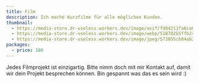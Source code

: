 ```yaml
---
title: Film
description: Ich mache Kurzfilme für alle möglichen Kunden.
thumbnail:
  - https://media-store.dr-useless.workers.dev/image/avif/fd84211fa6ca66ebd63216cd593615ea984701509ad9bda8ea2985158002201c
  - https://media-store.dr-useless.workers.dev/image/webp/518702b5ffb24708cd5a6b657ef73d90392df0bd493a4a097d44109f1364ec09
  - https://media-store.dr-useless.workers.dev/image/jpeg/573055cb84ab22846d83b8a9864c80e57e98dd4b065e4fc9a42f39c9137c2f85
packages:
  - price: 100
---
```

Jedes Filmprojekt ist einzigartig. Bitte nimm doch mit mir Kontakt auf, damit wir dein Projekt besprechen können. Bin gespannt was das es sein wird :)